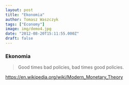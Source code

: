 ```yaml
---
layout: post
title: "Ekonomia"
author: Tomasz Waszczyk
tags: ["Economy"]
image: img/demo4.jpg
date: "2012-08-20T15:11:55.000Z"
draft: false
---
```


### Ekonomia

> Good times bad policies, bad times good policies.

<https://en.wikipedia.org/wiki/Modern_Monetary_Theory>
